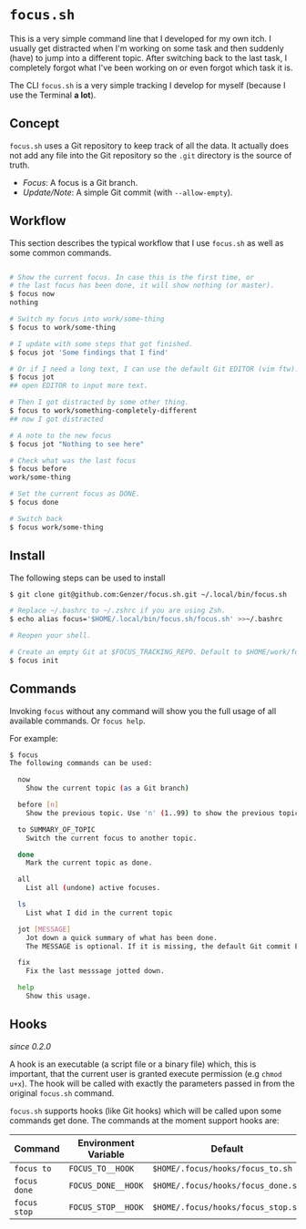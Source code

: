 # `focus.sh`

This is a very simple command line that I developed for my own itch. I usually get distracted when I'm working on some
task and then suddenly (have) to jump into a different topic. After switching back to the last task, I completely forgot
what I've been working on or even forgot which task it is.

The CLI `focus.sh` is a very simple tracking I develop for myself (because I use the Terminal **a lot**).

## Concept

`focus.sh` uses a Git repository to keep track of all the data. It actually does not add any file into the Git
repository so the `.git` directory is the source of truth.

- *Focus*: A focus is a Git branch.
- *Update/Note*: A simple Git commit (with `--allow-empty`).

## Workflow

This section describes the typical workflow that I use `focus.sh` as well as some common commands.

```bash

# Show the current focus. In case this is the first time, or
# the last focus has been done, it will show nothing (or master).
$ focus now
nothing

# Switch my focus into work/some-thing
$ focus to work/some-thing

# I update with some steps that got finished.
$ focus jot 'Some findings that I find'

# Or if I need a long text, I can use the default Git EDITOR (vim ftw).
$ focus jot
## open EDITOR to input more text.

# Then I got distracted by some other thing.
$ focus to work/something-completely-different
## now I got distracted

# A note to the new focus
$ focus jot "Nothing to see here"

# Check what was the last focus
$ focus before
work/some-thing

# Set the current focus as DONE.
$ focus done

# Switch back
$ focus work/some-thing

```
## Install

The following steps can be used to install

```bash
$ git clone git@github.com:Genzer/focus.sh.git ~/.local/bin/focus.sh

# Replace ~/.bashrc to ~/.zshrc if you are using Zsh.
$ echo alias focus='$HOME/.local/bin/focus.sh/focus.sh' >>~/.bashrc 

# Reopen your shell.

# Create an empty Git at $FOCUS_TRACKING_REPO. Default to $HOME/work/focus.sh-tracking
$ focus init
```

## Commands

Invoking `focus` without any command will show you the full usage of all available commands. Or `focus help`.

For example:

```bash
$ focus
The following commands can be used:

  now
    Show the current topic (as a Git branch)

  before [n]
    Show the previous topic. Use 'n' (1..99) to show the previous topic.

  to SUMMARY_OF_TOPIC
    Switch the current focus to another topic.

  done
    Mark the current topic as done.

  all
    List all (undone) active focuses.

  ls
    List what I did in the current topic

  jot [MESSAGE]
    Jot down a quick summary of what has been done.
    The MESSAGE is optional. If it is missing, the default Git commit EDITOR will be opened.

  fix
    Fix the last messsage jotted down.

  help
    Show this usage.
```

## Hooks 

_since 0.2.0_

A hook is an executable (a script file or a binary file) which, this is important, that the current user is granted execute permission (e.g `chmod u+x`).
The hook will be called with exactly the parameters passed in from the original `focus.sh` command.

`focus.sh` supports hooks (like Git hooks) which will be called upon some commands get done. The commands at the moment support hooks are:

| Command      | Environment Variable | Default                            |
| ------------ | -------------------- | ---------------------------------- |
| `focus to`   | `FOCUS_TO__HOOK`     | `$HOME/.focus/hooks/focus_to.sh`   |
| `focus done` | `FOCUS_DONE__HOOK`   | `$HOME/.focus/hooks/focus_done.sh` |
| `focus stop` | `FOCUS_STOP__HOOK`   | `$HOME/.focus/hooks/focus_stop.sh` |

